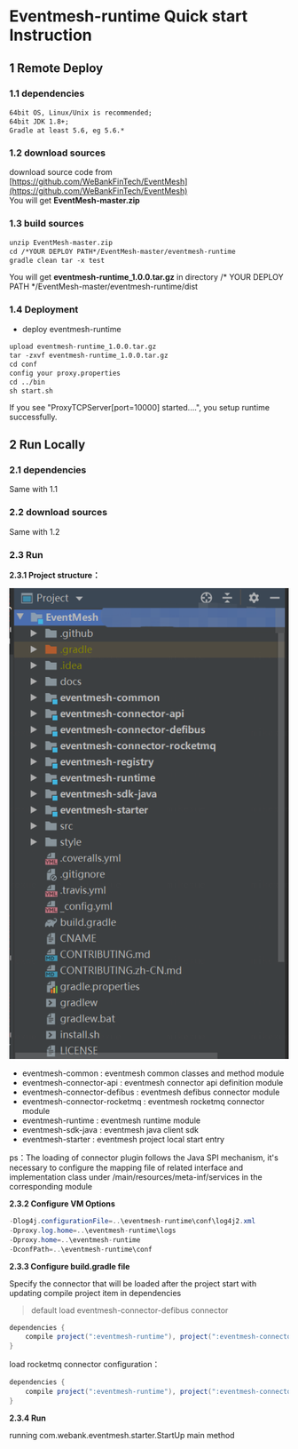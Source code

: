 # Eventmesh-runtime Quick start Instruction

## 1 Remote Deploy

### 1.1 dependencies

```
64bit OS, Linux/Unix is recommended;
64bit JDK 1.8+;
Gradle at least 5.6, eg 5.6.*
```

### 1.2 download sources
download source code from [https://github.com/WeBankFinTech/EventMesh](https://github.com/WeBankFinTech/EventMesh)  
You will get **EventMesh-master.zip**

### 1.3 build sources
```$xslt
unzip EventMesh-master.zip
cd /*YOUR DEPLOY PATH*/EventMesh-master/eventmesh-runtime
gradle clean tar -x test
```
You will get **eventmesh-runtime_1.0.0.tar.gz** in directory /* YOUR DEPLOY PATH */EventMesh-master/eventmesh-runtime/dist

### 1.4 Deployment
- deploy eventmesh-runtime  
```$xslt
upload eventmesh-runtime_1.0.0.tar.gz
tar -zxvf eventmesh-runtime_1.0.0.tar.gz
cd conf
config your proxy.properties
cd ../bin
sh start.sh
```
If you see "ProxyTCPServer[port=10000] started....", you setup runtime successfully.



## 2 Run Locally

### 2.1 dependencies

Same with 1.1

### 2.2 download sources

Same with 1.2

### 2.3 Run

**2.3.1 Project structure：**

![](../../images/project-structure.png)

- eventmesh-common : eventmesh common classes and method module
- eventmesh-connector-api : eventmesh connector api definition module
- eventmesh-connector-defibus : eventmesh defibus connector module
- eventmesh-connector-rocketmq : eventmesh rocketmq connector module
- eventmesh-runtime : eventmesh runtime module
- eventmesh-sdk-java : eventmesh java client sdk
- eventmesh-starter : eventmesh project local start entry

ps：The loading of connector plugin follows the Java SPI mechanism,  it's necessary to configure the mapping file of related interface and implementation class under /main/resources/meta-inf/services in the corresponding module

**2.3.2 Configure VM Options**

```java
-Dlog4j.configurationFile=..\eventmesh-runtime\conf\log4j2.xml
-Dproxy.log.home=..\eventmesh-runtime\logs
-Dproxy.home=..\eventmesh-runtime
-DconfPath=..\eventmesh-runtime\conf
```

**2.3.3 Configure build.gradle file**

Specify the connector that will be loaded after the project start with updating compile project item in dependencies

> default load eventmesh-connector-defibus connector 

```java
dependencies {
    compile project(":eventmesh-runtime"), project(":eventmesh-connector-defibus")
}
```

load rocketmq connector configuration：

```java
dependencies {
    compile project(":eventmesh-runtime"), project(":eventmesh-connector-rocketmq")
}
```

**2.3.4 Run**

running com.webank.eventmesh.starter.StartUp main method

